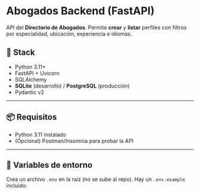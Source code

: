 # Abogados Backend (FastAPI)

API del **Directorio de Abogados**. Permite **crear** y **listar** perfiles con filtros por especialidad, ubicación, experiencia e idiomas.

## 🚀 Stack
- Python 3.11+
- FastAPI + Uvicorn
- SQLAlchemy
- **SQLite** (desarrollo) / **PostgreSQL** (producción)
- Pydantic v2

---

## 📦 Requisitos
- Python 3.11 instalado
- (Opcional) Postman/Insomnia para probar la API

---

## 🔐 Variables de entorno
Crea un archivo `.env` en la raíz (no se sube al repo). Hay un `.env.example` incluido:

